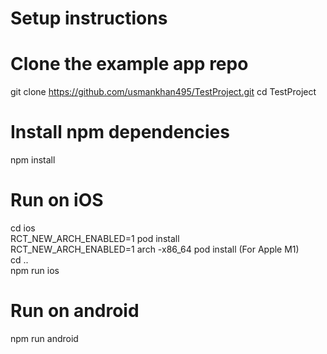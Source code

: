 # Setup instructions

# Clone the example app repo
git clone https://github.com/usmankhan495/TestProject.git
cd TestProject

# Install npm dependencies
npm install

# Run on iOS
cd ios\
RCT_NEW_ARCH_ENABLED=1 pod install\
RCT_NEW_ARCH_ENABLED=1 arch -x86_64 pod install (For Apple M1)\
cd ..\
npm run ios

# Run on android
npm run android
